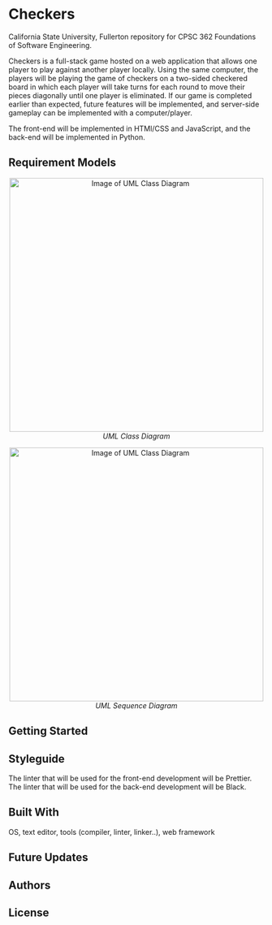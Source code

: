 # Checkers

California State University, Fullerton repository for CPSC 362 Foundations of Software Engineering.

Checkers is a full-stack game hosted on a web application that allows one player to play against another player locally. Using the same computer, the players will be playing the game of checkers on a two-sided checkered board in which each player will take turns for each round to move their pieces diagonally until one player is eliminated. If our game is completed earlier than expected, future features will be implemented, and server-side gameplay can be implemented with a computer/player.

The front-end will be implemented in HTMl/CSS and JavaScript, and the back-end will be implemented in Python.

## Requirement Models
<p align="center">
  <img width="500" alt="Image of UML Class Diagram" src="https://cdn.discordapp.com/attachments/1330299146166472717/1343767568925855824/uml1.PNG?ex=67be7892&is=67bd2712&hm=6aab3ef4632c1f1bdcf9901c7dc9d013e3ff7eff2d98da4285d9549c04845cdc&">
  <em>UML Class Diagram</em>
</p>

<p align="center">
  <img width="500" alt="Image of UML Class Diagram" src="https://cdn.discordapp.com/attachments/1330299146166472717/1343869288712507413/image.png?ex=67bed74e&is=67bd85ce&hm=b7a28688a8e8ce49667815161150e68fa16b955eab36bc4b3d657e39f2ea16f0&">
  <em>UML Sequence Diagram</em>
</p>

## Getting Started

## Styleguide

The linter that will be used for the front-end development will be Prettier.
The linter that will be used for the back-end development will be Black.

## Built With

OS, text editor, tools (compiler, linter, linker..), web framework

## Future Updates

## Authors

## License
